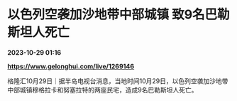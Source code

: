 # 以色列空袭加沙地带中部城镇 致9名巴勒斯坦人死亡

**2023-10-29 01:16**

**https://www.gelonghui.com/live/1269146**

格隆汇10月29日｜据半岛电视台消息，当地时间10月29日，以色列空袭加沙地带中部城镇穆格拉卡和努塞拉特的两座民宅，造成9名巴勒斯坦人死亡。